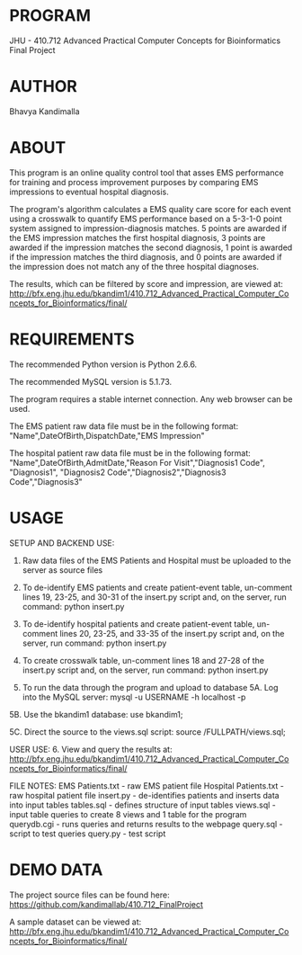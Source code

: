 PROGRAM
==============================================================================
JHU - 410.712 Advanced Practical Computer Concepts for Bioinformatics
Final Project


AUTHOR
==============================================================================
Bhavya Kandimalla


ABOUT
==============================================================================
This program is an online quality control tool that asses EMS performance for
training and process improvement purposes by comparing EMS impressions to
eventual hospital diagnosis.

The program's algorithm calculates a EMS quality care score for each event
using a crosswalk to quantify EMS performance based on a 5-3-1-0 point system
assigned to impression-diagnosis matches. 5 points are awarded if the EMS
impression matches the first hospital diagnosis, 3 points are awarded if the
impression matches the second diagnosis, 1 point is awarded if the impression
matches the third diagnosis, and 0 points are awarded if the impression does not
match any of the three hospital diagnoses.

The results, which can be filtered by score and impression, are viewed at:
http://bfx.eng.jhu.edu/bkandim1/410.712_Advanced_Practical_Computer_Concepts_for_Bioinformatics/final/


REQUIREMENTS
==============================================================================
The recommended Python version is Python 2.6.6.

The recommended MySQL version is 5.1.73.

The program requires a stable internet connection. Any web browser can be used.

The EMS patient raw data file must be in the following format:
"Name",DateOfBirth,DispatchDate,"EMS Impression"

The hospital patient raw data file must be in the following format:
"Name",DateOfBirth,AdmitDate,"Reason For Visit","Diagnosis1 Code", "Diagnosis1",
"Diagnosis2 Code","Diagnosis2","Diagnosis3 Code","Diagnosis3"


USAGE
==============================================================================
SETUP AND BACKEND USE:

1. Raw data files of the EMS Patients and Hospital must be uploaded to the
server as source files

2. To de-identify EMS patients and create patient-event table, un-comment lines
19, 23-25, and 30-31 of the insert.py script and, on the server, run command:
  python insert.py

3. To de-identify hospital patients and create patient-event table, un-comment
lines 20, 23-25, and 33-35 of the insert.py script and, on the server, run
command:
  python insert.py

4. To create crosswalk table, un-comment lines 18 and 27-28 of the insert.py
script and, on the server, run command:
  python insert.py

5. To run the data through the program and upload to database
  5A. Log into the MySQL server:
    mysql -u USERNAME -h localhost -p

  5B. Use the bkandim1 database:
    use bkandim1;
  
  5C. Direct the source to the views.sql script:
    source /FULLPATH/views.sql;
    
    
USER USE:
6. View and query the results at:
http://bfx.eng.jhu.edu/bkandim1/410.712_Advanced_Practical_Computer_Concepts_for_Bioinformatics/final/


FILE NOTES:
EMS Patients.txt - raw EMS patient file
Hospital Patients.txt - raw hospital patient file
insert.py - de-identifies patients and inserts data into input tables
tables.sql - defines structure of input tables
views.sql - input table queries to create 8 views and 1 table for the program
querydb.cgi - runs queries and returns results to the webpage
query.sql - script to test queries
query.py - test script


DEMO DATA
===============================================================================
The project source files can be found here:
https://github.com/kandimallab/410.712_FinalProject

A sample dataset can be viewed at:
http://bfx.eng.jhu.edu/bkandim1/410.712_Advanced_Practical_Computer_Concepts_for_Bioinformatics/final/